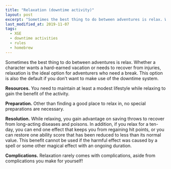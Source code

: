 ```yaml
---
title: "Relaxation (downtime activity)"
layout: post
excerpt: "Sometimes the best thing to do between adventures is relax. Whether a character wants a hard-earned vacation or needs to recover from injuries, relaxation is the ideal option for adventurers who need a break."
last_modified_at: 2019-11-07
tags:
  - XGE
  - downtime activities
  - rules
  - homebrew
---
```


Sometimes the best thing to do between adventures is relax. Whether a character wants a hard-earned vacation or needs to recover from injuries, relaxation is the ideal option for adventurers who need a break. This option is also the default if you don’t want to make use of the downtime system. 

**Resources.** You need to maintain at least a modest lifestyle while relaxing to gain the benefit of the activity.

**Preparation.** Other than finding a good place to relax in, no special preparations are necessary.

**Resolution.** While relaxing, you gain advantage on saving throws to recover from long-acting diseases and poisons. In addition, if you relax for a ten-day, you can end one effect that keeps you from regaining hit points, or you can restore one ability score that has been reduced to less than its normal value. This benefit cannot be used if the harmful effect was caused by a spell or some other magical effect with an ongoing duration.

**Complications.** Relaxation rarely comes with complications, aside from complications you make for yourself!